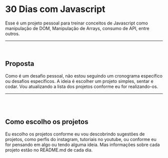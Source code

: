 # 30 Dias com Javascript
Esse é um projeto pessoal para treinar conceitos de Javascript como manipulação de DOM, Manipulação de Arrays, consumo de API, entre outros.

----------------------
<br>


## Proposta
Como é um desafio pessoal, não estou seguindo um cronograma específico ou desafios específicos. A ideia é escolher um projeto simples, sentar e codar. Vou atualizando a lista dos projetos conforme eu for realizando-os.

----------------------
<br>
<br> 

## Como escolho os projetos
Eu escolho os projetos conforme eu vou descobrindo sugestões de projetos, como perfis do instagram, tutoriais no youtube, ou conforme eu for pensando em algo ou tendo alguma ideia. Mas informações sobre cada projeto estão no README.md de cada dia.

